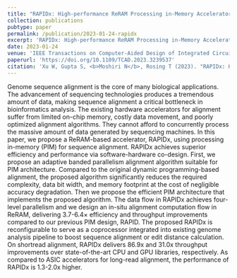 ```yaml
---
title: "RAPIDx: High-performance ReRAM Processing in-Memory Accelerator for Sequence Alignment"
collection: publications
pubtype: paper
permalink: /publication/2023-01-24-rapidx
excerpt: 'RAPIDx: High-performance ReRAM Processing in-Memory Accelerator for Sequence Alignment'
date: 2023-01-24
venue: 'IEEE Transactions on Computer-Aided Design of Integrated Circuits and Systems'
paperurl: 'https://doi.org/10.1109/TCAD.2023.3239537'
citation: 'Xu W, Gupta S, <b>Moshiri N</b>, Rosing T (2023). "RAPIDx: High-performance ReRAM Processing in-Memory Accelerator for Sequence Alignment." <i>IEEE Transactions on Computer-Aided Design of Integrated Circuits and Systems</i>. Early Access. <a href="https://doi.org/10.1109/TCAD.2023.3239537" target="_blank">doi:10.1109/TCAD.2023.3239537</a>'
---
```

Genome sequence alignment is the core of many biological applications. The advancement of sequencing technologies produces a tremendous amount of data, making sequence alignment a critical bottleneck in bioinformatics analysis. The existing hardware accelerators for alignment suffer from limited on-chip memory, costly data movement, and poorly optimized alignment algorithms. They cannot afford to concurrently process the massive amount of data generated by sequencing machines. In this paper, we propose a ReRAM-based accelerator, RAPIDx, using processing in-memory (PIM) for sequence alignment. RAPIDx achieves superior efficiency and performance via software-hardware co-design. First, we propose an adaptive banded parallelism alignment algorithm suitable for PIM architecture. Compared to the original dynamic programming-based alignment, the proposed algorithm significantly reduces the required complexity, data bit width, and memory footprint at the cost of negligible accuracy degradation. Then we propose the efficient PIM architecture that implements the proposed algorithm. The data flow in RAPIDx achieves four-level parallelism and we design an in-situ alignment computation flow in ReRAM, delivering 3.7-6.4× efficiency and throughput improvements compared to our previous PIM design, RAPID. The proposed RAPIDx is reconfigurable to serve as a coprocessor integrated into existing genome analysis pipeline to boost sequence alignment or edit distance calculation. On shortread alignment, RAPIDx delivers 86.9x and 31.0x throughput improvements over state-of-the-art CPU and GPU libraries, respectively. As compared to ASIC accelerators for long-read alignment, the performance of RAPIDx is 1.3-2.0x higher.

